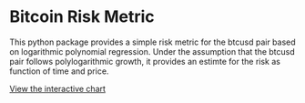 # Bitcoin Risk Metric

This python package provides a simple risk metric for the btcusd pair based on
logarithmic polynomial regression. Under the assumption that the btcusd pair follows
polylogarithmic growth, it provides an estimte for the risk as function of time and price.

[View the interactive chart](btc.html)


